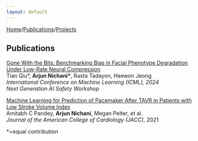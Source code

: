 ```yaml
---
layout: default
---
```


[Home](index.md)/[Publications](publications.md)/[Projects](projects.md)

## Publications

[Gone With the Bits: Benchmarking Bias in Facial Phenotype Degradation Under Low-Rate Neural Compression](https://openreview.net/forum?id=zIrvyQdIG4)  
Tian Qiu\*, **Arjun Nichani\***, Rasta Tadayon, Haewon Jeong  
*International Conference on Machine Learning (ICML), 2024*  
*Next Generation AI Safety Workshop*

[Machine Learning for Prediction of Pacemaker After TAVR in Patients with Low Stroke Volume Index](https://www.jacc.org/doi/full/10.1016/S0735-1097%2821%2902541-9)  
Amitabh C Pandey, **Arjun Nichani**, Megan Pelter, et al.  
*Journal of the American College of Cardiology (JACC)*, 2021

\*=equal contribution